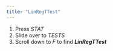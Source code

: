 ```yaml
---
title: "LinRegTTest"
---
```


1. Press *STAT*
2. Slide over to *TESTS*
3. Scroll down to *F* to find ***LinRegTTest***
